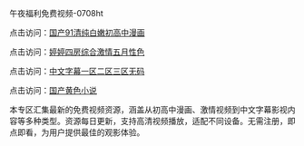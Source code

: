 午夜福利免费视频-0708ht

点击访问：<a href="https://rtj-3zo.pages.dev/">国产91清纯白嫩初高中漫画</a>

点击访问：<a href="https://vassv.pages.dev/">婷婷四房综合激情五月性色</a>

点击访问：<a href="https://gsd-agv.pages.dev/">中文字幕一区二区三区无码</a>

点击访问：<a href="https://gda-c7m.pages.dev/">国产黄色小说</a>

本专区汇集最新的免费视频资源，涵盖从初高中漫画、激情视频到中文字幕影视内容等多种类型。资源每日更新，支持高清视频播放，适配不同设备。无需注册，即点即看，为用户提供最佳的观影体验。

<span style="display:none;">[Canonical link](https://github.com/chan20250708/chan1 ）</span>
